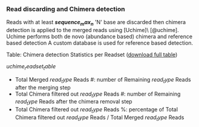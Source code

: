### Read discarding and Chimera detection

Reads with at least **$sequence_max_n$** 'N' base are discarded then chimera detection is applied to the merged reads using [Uchime]\ [@uchime]. Uchime performs both de novo (abundance based) chimera and reference based detection A custom database is used for reference based detection.

Table: Chimera detection Statistics per Readset ([download full table](uchimeReadsetTable.tsv))

$uchime_readset_table$

* Total Merged $read_type$ Reads #: number of Remaining $read_type$ Reads after the merging step
* Total Chimera filtered out $read_type$ Reads #: number of Remaining $read_type$ Reads after the chimera removal step
* Total Chimera filtered out $read_type$ Reads %: percentage of Total Chimera filtered out $read_type$ Reads / Total Merged $read_type$ Reads
